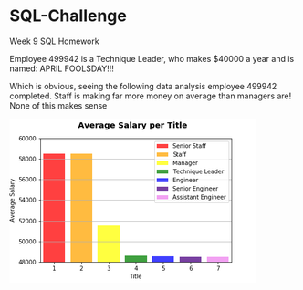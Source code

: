 # SQL-Challenge
Week 9 SQL Homework

Employee 499942 is a Technique Leader, who makes $40000 a year and is named: APRIL FOOLSDAY!!!

Which is obvious, seeing the following data analysis employee 499942 completed.
Staff is making far more money on average than managers are! None of this makes sense

![Avg_Sal.png](EmployeeSQL/Avg_Sal.png)

